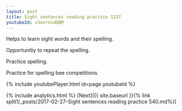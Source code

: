 ```yaml
---
layout: post
title: Sight sentences reading practice 1257
youtubeId: x3onrnidQBM
---
```

 
 
Helps to learn sight words and their spelling.

Opportunitiy to repeat the spelling. 

Practice spelling. 
 
Practice for spelling bee competitions. 
 
{% include youtubePlayer.html id=page.youtubeId %}
 
 
{% include analytics.html %} 
[Next]({{ site.baseurl }}{% link  split1/_posts/2017-02-27-Sight sentences reading practice 540.md%})
 
